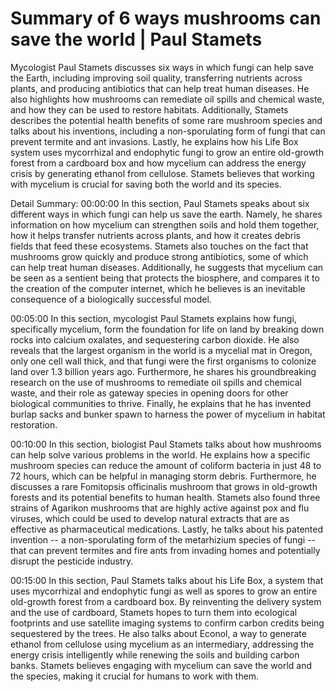# Summary of 6 ways mushrooms can save the world | Paul Stamets

Mycologist Paul Stamets discusses six ways in which fungi can help save the Earth, including improving soil quality, transferring nutrients across plants, and producing antibiotics that can help treat human diseases. He also highlights how mushrooms can remediate oil spills and chemical waste, and how they can be used to restore habitats. Additionally, Stamets describes the potential health benefits of some rare mushroom species and talks about his inventions, including a non-sporulating form of fungi that can prevent termite and ant invasions. Lastly, he explains how his Life Box system uses mycorrhizal and endophytic fungi to grow an entire old-growth forest from a cardboard box and how mycelium can address the energy crisis by generating ethanol from cellulose. Stamets believes that working with mycelium is crucial for saving both the world and its species.

Detail Summary: 
00:00:00
In this section, Paul Stamets speaks about six different ways in which fungi can help us save the earth. Namely, he shares information on how mycelium can strengthen soils and hold them together, how it helps transfer nutrients across plants, and how it creates debris fields that feed these ecosystems. Stamets also touches on the fact that mushrooms grow quickly and produce strong antibiotics, some of which can help treat human diseases. Additionally, he suggests that mycelium can be seen as a sentient being that protects the biosphere, and compares it to the creation of the computer internet, which he believes is an inevitable consequence of a biologically successful model.

00:05:00
In this section, mycologist Paul Stamets explains how fungi, specifically mycelium, form the foundation for life on land by breaking down rocks into calcium oxalates, and sequestering carbon dioxide. He also reveals that the largest organism in the world is a mycelial mat in Oregon, only one cell wall thick, and that fungi were the first organisms to colonize land over 1.3 billion years ago. Furthermore, he shares his groundbreaking research on the use of mushrooms to remediate oil spills and chemical waste, and their role as gateway species in opening doors for other biological communities to thrive. Finally, he explains that he has invented burlap sacks and bunker spawn to harness the power of mycelium in habitat restoration.

00:10:00
In this section, biologist Paul Stamets talks about how mushrooms can help solve various problems in the world. He explains how a specific mushroom species can reduce the amount of coliform bacteria in just 48 to 72 hours, which can be helpful in managing storm debris. Furthermore, he discusses a rare Fomitopsis officinalis mushroom that grows in old-growth forests and its potential benefits to human health. Stamets also found three strains of Agarikon mushrooms that are highly active against pox and flu viruses, which could be used to develop natural extracts that are as effective as pharmaceutical medications. Lastly, he talks about his patented invention -- a non-sporulating form of the metarhizium species of fungi -- that can prevent termites and fire ants from invading homes and potentially disrupt the pesticide industry.

00:15:00
In this section, Paul Stamets talks about his Life Box, a system that uses mycorrhizal and endophytic fungi as well as spores to grow an entire old-growth forest from a cardboard box. By reinventing the delivery system and the use of cardboard, Stamets hopes to turn them into ecological footprints and use satellite imaging systems to confirm carbon credits being sequestered by the trees. He also talks about Econol, a way to generate ethanol from cellulose using mycelium as an intermediary, addressing the energy crisis intelligently while renewing the soils and building carbon banks. Stamets believes engaging with mycelium can save the world and the species, making it crucial for humans to work with them.

